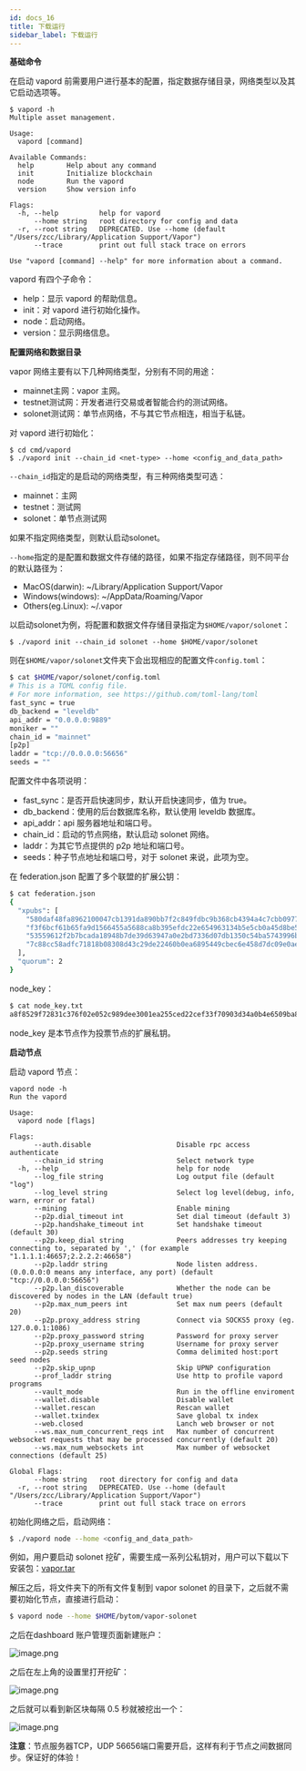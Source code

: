 ```yaml
---
id: docs_16
title: 下载运行
sidebar_label: 下载运行
---
```


**基础命令**

在启动 vapord 前需要用户进行基本的配置，指定数据存储目录，网络类型以及其它启动选项等。

```shell
$ vapord -h
Multiple asset management.

Usage:
  vapord [command]

Available Commands:
  help        Help about any command
  init        Initialize blockchain
  node        Run the vapord
  version     Show version info

Flags:
  -h, --help          help for vapord
      --home string   root directory for config and data
  -r, --root string   DEPRECATED. Use --home (default "/Users/zcc/Library/Application Support/Vapor")
      --trace         print out full stack trace on errors

Use "vapord [command] --help" for more information about a command.
```

vapord 有四个子命令：

- help：显示 vapord 的帮助信息。
- init：对 vapord 进行初始化操作。
- node：启动网络。
- version：显示网络信息。

**配置网络和数据目录**

vapor 网络主要有以下几种网络类型，分别有不同的用途：

- mainnet主网：vapor 主网。
- testnet测试网：开发者进行交易或者智能合约的测试网络。
- solonet测试网：单节点网络，不与其它节点相连，相当于私链。

对 vapord 进行初始化：

```shell
$ cd cmd/vapord
$ ./vapord init --chain_id <net-type> --home <config_and_data_path>
```

`--chain_id`指定的是启动的网络类型，有三种网络类型可选：

- mainnet：主网
- testnet：测试网
- solonet：单节点测试网

如果不指定网络类型，则默认启动solonet。

`--home`指定的是配置和数据文件存储的路径，如果不指定存储路径，则不同平台的默认路径为：

- MacOS(darwin): ~/Library/Application Support/Vapor
- Windows(windows): ~/AppData/Roaming/Vapor
- Others(eg.Linux): ~/.vapor

以启动solonet为例，将配置和数据文件存储目录指定为`$HOME/vapor/solonet`：

```
$ ./vapord init --chain_id solonet --home $HOME/vapor/solonet
```

则在`$HOME/vapor/solonet`文件夹下会出现相应的配置文件`config.toml`：

```bash
$ cat $HOME/vapor/solonet/config.toml
# This is a TOML config file.
# For more information, see https://github.com/toml-lang/toml
fast_sync = true
db_backend = "leveldb"
api_addr = "0.0.0.0:9889"
moniker = ""
chain_id = "mainnet"
[p2p]
laddr = "tcp://0.0.0.0:56656"
seeds = ""
```

配置文件中各项说明：

- fast_sync：是否开启快速同步，默认开启快速同步，值为 true。
- db_backend：使用的后台数据库名称，默认使用 leveldb 数据库。
- api_addr：api 服务器地址和端口号。
- chain_id：启动的节点网络，默认启动 solonet 网络。
- laddr：为其它节点提供的 p2p 地址和端口号。
- seeds：种子节点地址和端口号，对于 solonet 来说，此项为空。

在 federation.json 配置了多个联盟的扩展公钥：

```bash
$ cat federation.json
{
  "xpubs": [
    "580daf48fa8962100047cb1391da890bb7f2c849fdbc9b368cb4394a4c7cbb0977e2e7ebbf055dc0ef90af6a0d2af01ce7ec56b735d016aab597815ec48552e5",
    "f3f6bcf61b65fa9d1566455a5688ca8b395efdc22e654963134b5e5cb0a45d8be522d21abc384a73177a7b9d64eba915fcfe2862d86a508a3c46dc410bdd72ad",
    "53559612f2b7bcada18948b7de39d63947a0e2bd7336d07db1350c54ba5743996b84bf9d18ff7a2457e1a5c70ce5013e4a3b62666ddb03294c53051d5f5c70c0",
    "7c88cc58adfc71818b08308d43c29de22460b0ea6895449cbec6e458d7dc09e0aea243fa5075ee6621da0d805bd047f6bb207329c5bd2ca3253b172fb323b512"
  ],
  "quorum": 2
}
```

node_key：

```bash
$ cat node_key.txt
a8f8529f72831c376f02e052c989dee3001ea255ced22cef33f70903d34a0b4e6509ba87792950f3ed752be98c77699c2938380027250507b280cce88992f96e
```

node_key 是本节点作为投票节点的扩展私钥。

**启动节点**

启动 vapord 节点：

```shell
vapord node -h
Run the vapord

Usage:
  vapord node [flags]

Flags:
      --auth.disable                     Disable rpc access authenticate
      --chain_id string                  Select network type
  -h, --help                             help for node
      --log_file string                  Log output file (default "log")
      --log_level string                 Select log level(debug, info, warn, error or fatal)
      --mining                           Enable mining
      --p2p.dial_timeout int             Set dial timeout (default 3)
      --p2p.handshake_timeout int        Set handshake timeout (default 30)
      --p2p.keep_dial string             Peers addresses try keeping connecting to, separated by ',' (for example "1.1.1.1:46657;2.2.2.2:46658")
      --p2p.laddr string                 Node listen address. (0.0.0.0:0 means any interface, any port) (default "tcp://0.0.0.0:56656")
      --p2p.lan_discoverable             Whether the node can be discovered by nodes in the LAN (default true)
      --p2p.max_num_peers int            Set max num peers (default 20)
      --p2p.proxy_address string         Connect via SOCKS5 proxy (eg. 127.0.0.1:1086)
      --p2p.proxy_password string        Password for proxy server
      --p2p.proxy_username string        Username for proxy server
      --p2p.seeds string                 Comma delimited host:port seed nodes
      --p2p.skip_upnp                    Skip UPNP configuration
      --prof_laddr string                Use http to profile vapord programs
      --vault_mode                       Run in the offline enviroment
      --wallet.disable                   Disable wallet
      --wallet.rescan                    Rescan wallet
      --wallet.txindex                   Save global tx index
      --web.closed                       Lanch web browser or not
      --ws.max_num_concurrent_reqs int   Max number of concurrent websocket requests that may be processed concurrently (default 20)
      --ws.max_num_websockets int        Max number of websocket connections (default 25)

Global Flags:
      --home string   root directory for config and data
  -r, --root string   DEPRECATED. Use --home (default "/Users/zcc/Library/Application Support/Vapor")
      --trace         print out full stack trace on errors
```


初始化网络之后，启动网络：

```bash
$ ./vapord node --home <config_and_data_path>
```

例如，用户要启动 solonet 挖矿，需要生成一系列公私钥对，用户可以下载以下安装包：[vapor.tar](https://www.yuque.com/attachments/yuque/0/2019/tar/479773/1569330264263-72929145-ded2-490a-852f-1611c9d3d1dd.tar?_lake_card=%7B%22uid%22%3A%221569330264103-0%22%2C%22src%22%3A%22https%3A%2F%2Fwww.yuque.com%2Fattachments%2Fyuque%2F0%2F2019%2Ftar%2F479773%2F1569330264263-72929145-ded2-490a-852f-1611c9d3d1dd.tar%22%2C%22name%22%3A%22vapor.tar%22%2C%22size%22%3A11776%2C%22type%22%3A%22application%2Fx-tar%22%2C%22ext%22%3A%22tar%22%2C%22progress%22%3A%7B%22percent%22%3A0%7D%2C%22status%22%3A%22done%22%2C%22percent%22%3A0%2C%22id%22%3A%22Zty4I%22%2C%22card%22%3A%22file%22%7D)

解压之后，将文件夹下的所有文件复制到 vapor solonet 的目录下，之后就不需要初始化节点，直接进行启动：

```bash
$ vapord node --home $HOME/bytom/vapor-solonet
```

之后在dashboard 账户管理页面新建账户：

![image.png](./img/93.png)

之后在左上角的设置里打开挖矿：

![image.png](./img/94.png)

之后就可以看到新区块每隔 0.5 秒就被挖出一个：

![image.png](./img/95.png)

**注意**：节点服务器TCP，UDP 56656端口需要开启，这样有利于节点之间数据同步。保证好的体验！
